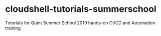 # cloudshell-tutorials-summerschool
Tutorials for Quint Summer School 2019 hands-on CI/CD and Automation training
